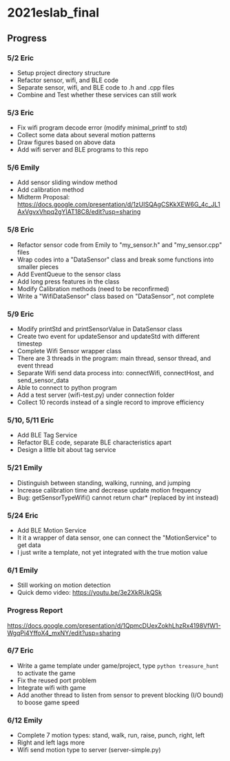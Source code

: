 # 2021eslab_final

## Progress

### 5/2 Eric
- Setup project directory structure
- Refactor sensor, wifi, and BLE code
- Separate sensor, wifi, and BLE code to .h and .cpp files
- Combine and Test whether these services can still work

### 5/3 Eric
- Fix wifi program decode error (modify minimal_printf to std)
- Collect some data about several motion patterns
- Draw figures based on above data
- Add wifi server and BLE programs to this repo

### 5/6 Emily
- Add sensor sliding window method
- Add calibration method
- Midterm Proposal: https://docs.google.com/presentation/d/1zUISQAgCSKkXEW6G_4c_JL1AxVgvxVhpq2gYIAT18C8/edit?usp=sharing

### 5/8 Eric
- Refactor sensor code from Emily to "my_sensor.h" and "my_sensor.cpp" files
- Wrap codes into a "DataSensor" class and break some functions into smaller pieces
- Add EventQueue to the sensor class
- Add long press features in the class
- Modify Calibration methods (need to be reconfirmed)
- Write a "WifiDataSensor" class based on "DataSensor", not complete

### 5/9 Eric
- Modify printStd and printSensorValue in DataSensor class
- Create two event for updateSensor and updateStd with different timestep
- Complete Wifi Sensor wrapper class
- There are 3 threads in the program: main thread, sensor thread, and event thread
- Separate Wifi send data process into: connectWifi, connectHost, and send_sensor_data
- Able to connect to python program 
- Add a test server (wifi-test.py) under connection folder
- Collect 10 records instead of a single record to improve efficiency

### 5/10, 5/11 Eric
- Add BLE Tag Service
- Refactor BLE code, separate BLE characteristics apart
- Design a little bit about tag service

### 5/21 Emily
- Distinguish between standing, walking, running, and jumping
- Increase calibration time and decrease update motion frequency
- Bug: getSensorTypeWifi() cannot return char* (replaced by int instead)

### 5/24 Eric
- Add BLE Motion Service
- It it a wrapper of data sensor, one can connect the "MotionService" to get data
- I just write a template, not yet integrated with the true motion value

### 6/1 Emily
- Still working on motion detection
- Quick demo video: https://youtu.be/3e2XkRUkQSk

### Progress Report 
https://docs.google.com/presentation/d/1QpmcDUexZokhLhzRx4198VfW1-WgqPi4YffoX4_mxNY/edit?usp=sharing

### 6/7 Eric
- Write a game template under game/project, type `python treasure_hunt` to activate the game
- Fix the reused port problem
- Integrate wifi with game
- Add another thread to listen from sensor to prevent blocking (I/O bound) to boose game speed

### 6/12 Emily
- Complete 7 motion types: stand, walk, run, raise, punch, right, left
- Right and left lags more
- Wifi send motion type to server (server-simple.py)

